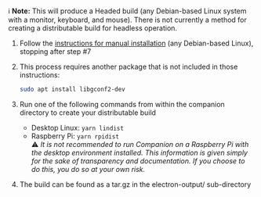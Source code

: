 :information_source: **Note:** This will produce a Headed build (any Debian-based Linux system with a monitor, keyboard, and mouse). There is not currently a method for creating a distributable build for headless operation.

1. Follow the [instructions for manual installation](/bitfocus/companion/wiki/Manual-Install-on-Raspberry-Pi) (any Debian-based Linux), stopping after step #7

1. This process requires another package that is not included in those instructions:
   ```bash
   sudo apt install libgconf2-dev
   ```
1. Run one of the following commands from within the companion directory to create your distributable build

   - Desktop Linux: `yarn lindist`
   - Raspberry Pi: `yarn rpidist`  
      :warning: _It is not recommended to run Companion on a Raspberry Pi with the desktop environment installed. This information is given simply for the sake of transparency and documentation. If you choose to do this, you do so at your own risk._

1. The build can be found as a tar.gz in the electron-output/ sub-directory
